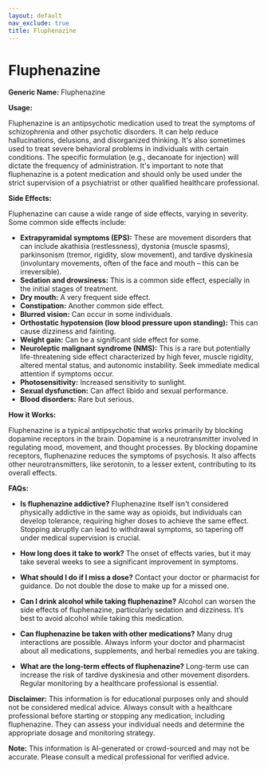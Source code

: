```yaml
---
layout: default
nav_exclude: true
title: Fluphenazine
---
```


# Fluphenazine

**Generic Name:** Fluphenazine

**Usage:**

Fluphenazine is an antipsychotic medication used to treat the symptoms of schizophrenia and other psychotic disorders.  It can help reduce hallucinations, delusions, and disorganized thinking. It's also sometimes used to treat severe behavioral problems in individuals with certain conditions.  The specific formulation (e.g., decanoate for injection) will dictate the frequency of administration.  It's important to note that fluphenazine is a potent medication and should only be used under the strict supervision of a psychiatrist or other qualified healthcare professional.


**Side Effects:**

Fluphenazine can cause a wide range of side effects, varying in severity.  Some common side effects include:

* **Extrapyramidal symptoms (EPS):** These are movement disorders that can include akathisia (restlessness), dystonia (muscle spasms), parkinsonism (tremor, rigidity, slow movement), and tardive dyskinesia (involuntary movements, often of the face and mouth – this can be irreversible).
* **Sedation and drowsiness:** This is a common side effect, especially in the initial stages of treatment.
* **Dry mouth:**  A very frequent side effect.
* **Constipation:**  Another common side effect.
* **Blurred vision:** Can occur in some individuals.
* **Orthostatic hypotension (low blood pressure upon standing):** This can cause dizziness and fainting.
* **Weight gain:**  Can be a significant side effect for some.
* **Neuroleptic malignant syndrome (NMS):** This is a rare but potentially life-threatening side effect characterized by high fever, muscle rigidity, altered mental status, and autonomic instability.  Seek immediate medical attention if symptoms occur.
* **Photosensitivity:** Increased sensitivity to sunlight.
* **Sexual dysfunction:**  Can affect libido and sexual performance.
* **Blood disorders:**  Rare but serious.


**How it Works:**

Fluphenazine is a typical antipsychotic that works primarily by blocking dopamine receptors in the brain.  Dopamine is a neurotransmitter involved in regulating mood, movement, and thought processes. By blocking dopamine receptors, fluphenazine reduces the symptoms of psychosis. It also affects other neurotransmitters, like serotonin, to a lesser extent, contributing to its overall effects.


**FAQs:**

* **Is fluphenazine addictive?**  Fluphenazine itself isn't considered physically addictive in the same way as opioids, but individuals can develop tolerance, requiring higher doses to achieve the same effect.  Stopping abruptly can lead to withdrawal symptoms, so tapering off under medical supervision is crucial.

* **How long does it take to work?**  The onset of effects varies, but it may take several weeks to see a significant improvement in symptoms.

* **What should I do if I miss a dose?**  Contact your doctor or pharmacist for guidance.  Do not double the dose to make up for a missed one.

* **Can I drink alcohol while taking fluphenazine?**  Alcohol can worsen the side effects of fluphenazine, particularly sedation and dizziness. It’s best to avoid alcohol while taking this medication.

* **Can fluphenazine be taken with other medications?**  Many drug interactions are possible. Always inform your doctor and pharmacist about all medications, supplements, and herbal remedies you are taking.

* **What are the long-term effects of fluphenazine?**  Long-term use can increase the risk of tardive dyskinesia and other movement disorders. Regular monitoring by a healthcare professional is essential.


**Disclaimer:** This information is for educational purposes only and should not be considered medical advice.  Always consult with a healthcare professional before starting or stopping any medication, including fluphenazine.  They can assess your individual needs and determine the appropriate dosage and monitoring strategy.


**Note:** This information is AI-generated or crowd-sourced and may not be accurate. Please consult a medical professional for verified advice.